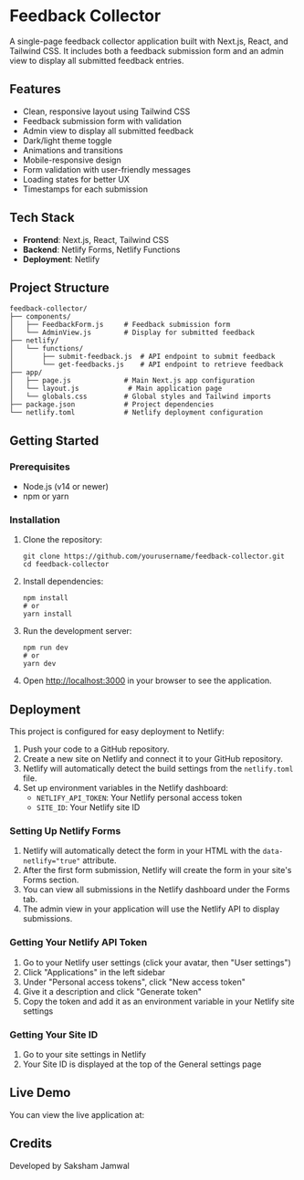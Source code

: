 # Feedback Collector

A single-page feedback collector application built with Next.js, React, and Tailwind CSS. It includes both a feedback submission form and an admin view to display all submitted feedback entries.

## Features

- Clean, responsive layout using Tailwind CSS
- Feedback submission form with validation
- Admin view to display all submitted feedback
- Dark/light theme toggle
- Animations and transitions
- Mobile-responsive design
- Form validation with user-friendly messages
- Loading states for better UX
- Timestamps for each submission

## Tech Stack

- **Frontend**: Next.js, React, Tailwind CSS
- **Backend**: Netlify Forms, Netlify Functions
- **Deployment**: Netlify

## Project Structure

```
feedback-collector/
├── components/
│   ├── FeedbackForm.js     # Feedback submission form
│   └── AdminView.js        # Display for submitted feedback
├── netlify/
│   └── functions/
│       ├── submit-feedback.js  # API endpoint to submit feedback
│       └── get-feedbacks.js    # API endpoint to retrieve feedback
├── app/
│   ├── page.js             # Main Next.js app configuration
│   └── layout.js            # Main application page
│   └── globals.css         # Global styles and Tailwind imports
├── package.json            # Project dependencies
└── netlify.toml            # Netlify deployment configuration
```

## Getting Started

### Prerequisites

- Node.js (v14 or newer)
- npm or yarn

### Installation

1. Clone the repository:
   ```
   git clone https://github.com/yourusername/feedback-collector.git
   cd feedback-collector
   ```

2. Install dependencies:
   ```
   npm install
   # or
   yarn install
   ```

3. Run the development server:
   ```
   npm run dev
   # or
   yarn dev
   ```

4. Open [http://localhost:3000](http://localhost:3000) in your browser to see the application.

## Deployment

This project is configured for easy deployment to Netlify:

1. Push your code to a GitHub repository.
2. Create a new site on Netlify and connect it to your GitHub repository.
3. Netlify will automatically detect the build settings from the `netlify.toml` file.
4. Set up environment variables in the Netlify dashboard:
   - `NETLIFY_API_TOKEN`: Your Netlify personal access token
   - `SITE_ID`: Your Netlify site ID

### Setting Up Netlify Forms

1. Netlify will automatically detect the form in your HTML with the `data-netlify="true"` attribute.
2. After the first form submission, Netlify will create the form in your site's Forms section.
3. You can view all submissions in the Netlify dashboard under the Forms tab.
4. The admin view in your application will use the Netlify API to display submissions.

### Getting Your Netlify API Token

1. Go to your Netlify user settings (click your avatar, then "User settings")
2. Click "Applications" in the left sidebar
3. Under "Personal access tokens", click "New access token"
4. Give it a description and click "Generate token"
5. Copy the token and add it as an environment variable in your Netlify site settings

### Getting Your Site ID

1. Go to your site settings in Netlify
2. Your Site ID is displayed at the top of the General settings page

## Live Demo

You can view the live application at: 

## Credits

Developed by Saksham Jamwal